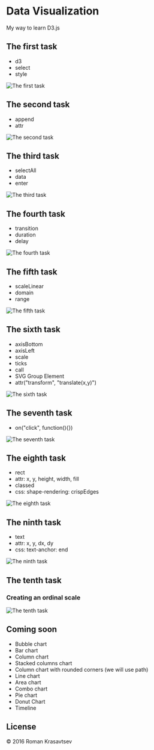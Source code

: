 # Data Visualization
My way to learn D3.js

## The first task
* d3
* select
* style

![The first task](https://github.com/RomanKrasavtsev/Data-Visualization/raw/master/images/1_selecting_element.png)

## The second task
* append
* attr

![The second task](https://github.com/RomanKrasavtsev/Data-Visualization/raw/master/images/2_creating_elements.png)

## The third task
* selectAll
* data
* enter

![The third task](https://github.com/RomanKrasavtsev/Data-Visualization/raw/master/images/3_creating_elements_from_data.png)

## The fourth task
* transition
* duration
* delay

![The fourth task](https://github.com/RomanKrasavtsev/Data-Visualization/raw/master/images/4_transitions.gif)

## The fifth task
* scaleLinear
* domain
* range

![The fifth task](https://github.com/RomanKrasavtsev/Data-Visualization/raw/master/images/5_scales.gif)

## The sixth task
* axisBottom
* axisLeft
* scale
* ticks
* call
* SVG Group Element
* attr("transform", "translate(x,y)")

![The sixth task](https://github.com/RomanKrasavtsev/Data-Visualization/raw/master/images/6_axes.png)

## The seventh task
* on("click", function(){})

![The seventh task](https://github.com/RomanKrasavtsev/Data-Visualization/raw/master/images/7_random.gif)

## The eighth task
* rect
* attr: x, y, height, width, fill
* classed
* css: shape-rendering: crispEdges

![The eighth task](https://github.com/RomanKrasavtsev/Data-Visualization/raw/master/images/8_creating_bars.gif)

## The ninth task
* text
* attr: x, y, dx, dy
* css: text-anchor: end

![The ninth task](https://github.com/RomanKrasavtsev/Data-Visualization/raw/master/images/9_adding_text.gif)

## The tenth task
### Creating an ordinal scale
![The tenth task](https://github.com/RomanKrasavtsev/Data-Visualization/raw/master/images/10_creating_an_ordinal_scale.gif)

## Coming soon
- Bubble chart
- Bar chart
- Column chart
- Stacked columns chart
- Column chart with rounded corners (we will use path)
- Line chart
- Area chart
- Combo chart
- Pie chart
- Donut Chart
- Timeline

## License
© 2016 Roman Krasavtsev
